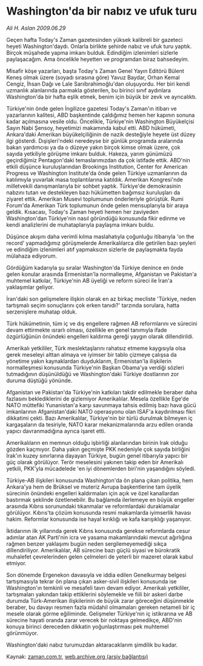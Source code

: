 # Washington'da bir nabız ve ufuk turu

*Ali H. Aslan 2009.06.29*

<tr><td class="metin" colspan="2" style="padding-top: 20px; padding-left: 5px; padding-right: 10px;">Geçen hafta Today's Zaman gazetesinden yüksek kalibreli bir gazeteci heyeti Washington'daydı. Onlarla birlikte şehirde nabız ve ufuk turu yaptık. Birçok müşahede yapma imkanı bulduk. Edindiğim izlenimleri sizlerle paylaşacağım. Ama öncelikle heyetten ve programdan biraz bahsedeyim.</td></tr><tr><td class="metin" colspan="2" style="padding-top: 20px; padding-left: 5px; padding-right: 10px;"><p>Misafir köşe yazarları, başta Today's Zaman Genel Yayın Editörü Bülent Keneş olmak üzere (soyadı sırasına göre) Yavuz Baydar, Orhan Kemal Cengiz, İhsan Dağı ve Lale Sarıibrahimoğlu'dan oluşuyordu. Her biri kendi uzmanlık alanlarında parmakla gösterilen, bu birinci sınıf aydınlara Washington'da bir hafta eşlik etmek, benim için büyük bir zevk ve ayrıcalıktı.
<p>Türkiye'nin önde gelen İngilizce gazetesi Today's Zaman'ın itibarı ve yazarlarının kalitesi, ABD başkentinde çaldığımız hemen her kapının sonuna kadar açılmasına vesile oldu. Öncelikle, Türkiye'nin Washington Büyükelçisi Sayın Nabi Şensoy, heyetimizi makamında kabul etti. ABD hükümeti, Ankara'daki Amerikan büyükelçiliğinin de nazik desteğiyle heyete üst düzey ilgi gösterdi. Dışişleri'ndeki neredeyse bir günlük programda aralarında bakan yardımcısı ya da o düzeye yakın birçok kimse olmak üzere, çok sayıda yetkiliyle görüşme imkanı bulduk. Hakeza, yarım günümüzü geçirdiğimiz Pentagon'daki temaslarımızdan da çok istifade ettik. ABD'nin etkili düşünce kuruluşlarından Brookings Institution, Center for American Progress ve Washington Institute'da önde gelen Türkiye uzmanlarının da katılımıyla yuvarlak masa toplantılarına katıldık. Amerikan Kongresi'nde milletvekili danışmanlarıyla bir sohbet yaptık. Türkiye'de demokrasinin nabzını tutan ve destekleyen bazı hükümetten bağımsız kuruluşları da ziyaret ettik. Amerikan Musevi toplumunun önderleriyle görüştük. Rumi Forum'da Amerikan Türk toplumunun önde gelen mensuplarıyla bir araya geldik. Kısacası, Today's Zaman heyeti hemen her zaviyeden Washington'dan Türkiye'nin nasıl göründüğü konusunda fikir edinme ve kendi analizlerini de muhataplarıyla paylaşma imkanı buldu.
<p>Düşünce akışını daha verimli kılma maslahatıyla çoğunluğu itibarıyla 'on the record' yapmadığımız görüşmelerde Amerikalılarca dile getirilen bazı şeyleri ve edindiğim izlenimleri atıf yapmaksızın sizlerle de paylaşmakta fayda mülahaza ediyorum.
<p>Gördüğüm kadarıyla şu sıralar Washington'da Türkiye denince en önde gelen konular arasında Ermenistan'la normalleşme, Afganistan ve Pakistan'a muhtemel katkılar, Türkiye'nin AB üyeliği ve reform süreci ile İran'a yaklaşımlar geliyor.
<p>İran'daki son gelişmelere ilişkin olarak en az birkaç mecliste 'Türkiye, neden tartışmalı seçim sonuçlarını çok erken tanıdı?' tarzında sorulara, hatta serzenişlere muhatap olduk.
<p>Türk hükümetinin, tüm iç ve dış engellere rağmen AB reformlarını ve sürecini devam ettirmekte ısrarlı olması, özellikle en genel tanımıyla ifade özgürlüğünün önündeki engelleri kaldırma gereği yaygın olarak dillendirildi.
<p>Amerikalı yetkililer, Türk meslektaşlarını rahatsız etmeme kaygısıyla olsa gerek meseleyi alttan almaya ve iyimser bir tablo çizmeye çalışsa da yönetime yakın kaynaklardan duyduklarım, Ermenistan'la ilişkilerin normalleşmesi konusunda Türkiye'nin Başkan Obama'ya verdiği sözleri tutmadığının düşünüldüğü ve Washington'daki Türkiye dostlarının zor duruma düştüğü yönünde.
<p>Afganistan ve Pakistan'da Türkiye'nin katkıları takdir edilmekle beraber daha fazlasını beklediklerini de gizlemiyor Amerikalılar. Mesela özellikle Ege'de NATO müttefiki Yunanistan'a karşı savunmaya tahsis edilmiş bazı hava gücü imkanlarının Afganistan'daki NATO operasyonu olan ISAF'a kaydırılması fikri dikkatimi çekti. Bazı Amerikalılar, Türkiye'nin bir türlü durulmak bilmeyen iç kargaşaların da tesiriyle, NATO karar mekanizmalarında arzu edilen oranda yapıcı davranmadığına ayrıca işaret etti. 
<p>Amerikalıların en memnun olduğu işbirliği alanlarından birinin Irak olduğu gözden kaçmıyor. Daha yakın geçmişte PKK nedeniyle çok sayıda birliğini Irak'ın kuzey sınırlarına dayayan Türkiye, bugün genel itibarıyla yapıcı bir güç olarak görülüyor. Terör meselesini yakınen takip eden bir Amerikalı yetkili, PKK'yla mücadelede 'en iyi dönemlerden biri'nin yaşandığını söyledi.
<p>Türkiye-AB ilişkileri konusunda Washington'da ön plana çıkan politika, hem Ankara'ya hem de Brüksel ve muteriz Avrupa başkentlerine tam üyelik sürecinin önündeki engelleri kaldırmaları için açık ve özel kanallardan bastırmak şeklinde özetlenebilir. Bu bağlamda ilerlemeye en büyük engeller arasında Kıbrıs sorunundaki tıkanmalar ve reformlardaki duraklamalar görülüyor. Kıbrıs'ta çözüm konusunda resmi makamlarda iyimserlik havası hakim. Reformlar konusunda ise hayal kırıklığı ve kafa karışıklığı yaşanıyor.
<p>İktidarının ilk yıllarında gerek Kıbrıs konusunda gerekse reformlarda cesur adımlar atan AK Parti'nin icra ve yasama makamlarındaki mevcut ağırlığına rağmen benzer yaklaşımı bugün neden sergilemeyemediği sıkça dillendiriliyor. Amerikalılar, AB sürecine bazı güçlü siyasi ve bürokratik muhalefet çevrelerinden gelen çelmeleri de yeterli bir mazeret olarak kabul etmiyor.
<p>Son dönemde Ergenekon davasıyla ve iddia edilen Genelkurmay belgesi tartışmasıyla tekrar ön plana çıkan asker-sivil ilişkileri konusunda ise Washington'ın temkinli ve mesafeli tavrı devam ediyor. Amerikalı yetkililer, tartışmaları yakından takip ettiklerini söylemekle ve fiili bir askeri darbe durumda Türk-Amerikan ilişkilerinin de büyük zarar göreceğini düşünmekle beraber, bu davayı resmen fazla müdahil olmamaları gereken netameli bir iç mesele olarak görme eğiliminde. Gelişmeler Türkiye'nin iç istikrarına ve AB sürecine hayati oranda zarar verecek bir noktaya gelmedikçe, ABD'nin konuya birinci dereceden dikkatin yoğunlaştırması pek muhtemel görünmüyor.
<p>Washington'daki nabız turumuzdan aktaracaklarım şimdilik bu kadar. <br/></p></p></p></p></p></p></p></p></p></p></p></p></p></td></tr>

Kaynak: [zaman.com.tr](http://zaman.com.tr/yazar.do?yazino=864006), [web.archive.org (arşiv bağlantısı)](http://web.archive.org/web/20090925094139/http://www.zaman.com.tr:80/yazar.do?yazino=864006)
